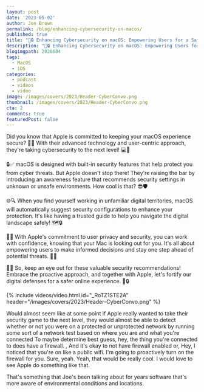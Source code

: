 ```yaml
---
layout: post
date: '2023-05-02'
author: Jon Brown
permalink: /blog/enhancing-cybersecurity-on-macos/
published: true
title: "🍎🔒 Enhancing Cybersecurity on macOS: Empowering Users for a Safer Digital Journey!"
description: "🍎🔒 Enhancing Cybersecurity on macOS: Empowering Users for a Safer Digital Journey!"
blogimgpath: 2020604
tags:
  - MacOS
  - iOS
categories:
  - podcast
  - videos
  - video
image: /images/covers/2023/Header-CyberConvo.png
thumbnail: /images/covers/2023/Header-CyberConvo.png
cta: 2
comments: true
featuredPost: false
---
```

Did you know that Apple is committed to keeping your macOS experience secure? 🚀✨ With their advanced technology and user-centric approach, they're taking cybersecurity to the next level! 💻🔐

🔒✅ macOS is designed with built-in security features that help protect you from cyber threats. But Apple doesn't stop there! They're raising the bar by introducing an awareness feature that recommends security settings in unknown or unsafe environments. How cool is that? 😎🛡️

🌐🔍 When you find yourself working in unfamiliar digital territories, macOS will automatically suggest security configurations to enhance your protection. It's like having a trusted guide to help you navigate the digital landscape safely! 🗺️🔒

🚀✨ With Apple's commitment to user privacy and security, you can work with confidence, knowing that your Mac is looking out for you. It's all about empowering users to make informed decisions and stay one step ahead of potential threats. 💪🌟

👀🔐 So, keep an eye out for these valuable security recommendations! Embrace the proactive approach, and together with Apple, let's fortify our digital defenses for a safer online experience. 💙🔒

{% include videos/video.html id="_RoTZ1STE2A" header="/images/covers/2023/Header-CyberConvo.png" %}

Would almost seem like at some point if Apple really wanted to take their security game to the next level, they would almost be able to detect whether or not you were on a protected or unprotected network by running some sort of a network test based on where you are and what  you're connected  To maybe determine best guess, hey, the thing you're connected to does have a firewall. , And it's okay to not have firewall enabled or, Hey, I noticed that you're on like a public wifi. I'm going to proactively turn on the firewall for you. Sure, yeah. Yeah, that would be really cool. I would love to see Apple do something like that.

That's something that Joe's been talking about for years software that's more aware of environmental conditions and locations. 